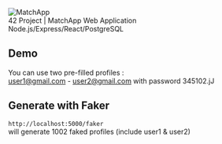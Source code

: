 ![MatchApp](https://i.imgur.com/R33gl92.png)  
42 Project | MatchApp Web Application  
Node.js/Express/React/PostgreSQL

## Demo
You can use two pre-filled profiles :  
user1@gmail.com - user2@gmail.com with password 345102.jJ
## Generate with Faker
`http://localhost:5000/faker`  
will generate 1002 faked profiles (include user1 & user2)
